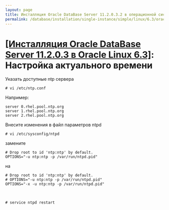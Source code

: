 ```yaml
---
layout: page
title: Инсталляция Oracle DataBase Server 11.2.0.3.2 в операционной системе Oracle Linux 6.3 x86_64
permalink: /database/installation/single-instance/simple/linux/6.3/oracle/12.1/setup-actual-time/
---
```


# <a href="/database/installation/single-instance/simple/linux/6.3/oracle/12.1/">[Инсталляция Oracle DataBase Server 11.2.0.3 в Oracle Linux 6.3]</a>: Настройка актуального времени


Указать доступные ntp сервера

	# vi /etc/ntp.conf


Например:

	server 0.rhel.pool.ntp.org
	server 1.rhel.pool.ntp.org
	server 2.rhel.pool.ntp.org


Внесите изменения в файл параметров ntpd

	# vi /etc/sysconfig/ntpd

замените

	# Drop root to id 'ntp:ntp' by default.
	OPTIONS="-u ntp:ntp -p /var/run/ntpd.pid"


на

	# Drop root to id 'ntp:ntp' by default.
	# OPTIONS="-u ntp:ntp -p /var/run/ntpd.pid"
	OPTIONS="-x -u ntp:ntp -p /var/run/ntpd.pid"

<br/>

	# service ntpd restart
